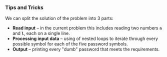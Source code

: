 ### Tips and Tricks

We can split the solution of the problem into 3 parts:

* **Read input** – in the current problem this includes reading two numbers **`n`** and **`l`**, each on a single line.
* **Processing input data** – using of nested loops to iterate through every possible symbol for each of the five password symbols.
* **Output** – printing every "dumb" password that meets the  requirements.
